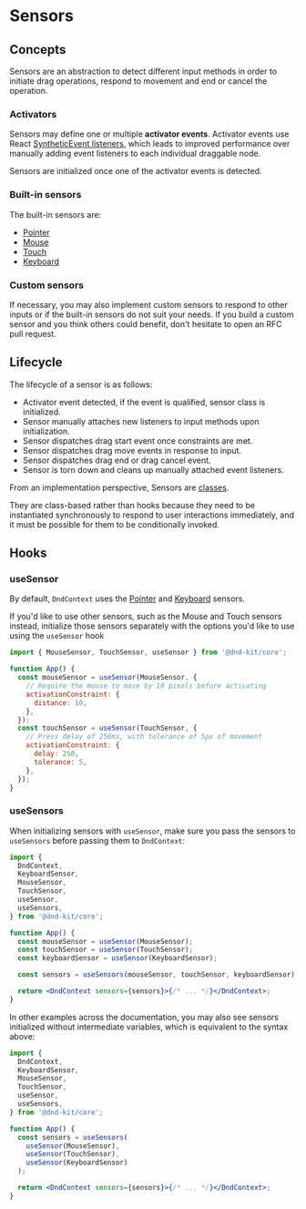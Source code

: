 # Sensors

## Concepts

Sensors are an abstraction to detect different input methods in order to initiate drag operations, respond to movement and end or cancel the operation.

### Activators

Sensors may define one or multiple **activator events**. Activator events use React [SyntheticEvent listeners](https://reactjs.org/docs/events.html), which leads to improved performance over manually adding event listeners to each individual draggable node.

Sensors are initialized once one of the activator events is detected.

### Built-in sensors

The built-in sensors are:

- [Pointer](pointer.md)
- [Mouse](mouse.md)
- [Touch](touch.md)
- [Keyboard](keyboard.md)

### Custom sensors

If necessary, you may also implement custom sensors to respond to other inputs or if the built-in sensors do not suit your needs. If you build a custom sensor and you think others could benefit, don't hesitate to open an RFC pull request.

## Lifecycle

The lifecycle of a sensor is as follows:

- Activator event detected, if the event is qualified, sensor class is initialized.
- Sensor manually attaches new listeners to input methods upon initialization.
- Sensor dispatches drag start event once constraints are met.
- Sensor dispatches drag move events in response to input.
- Sensor dispatches drag end or drag cancel event.
- Sensor is torn down and cleans up manually attached event listeners.

From an implementation perspective, Sensors are [classes](https://developer.mozilla.org/en-US/docs/Web/JavaScript/Reference/Classes).

They are class-based rather than hooks because they need to be instantiated synchronously to respond to user interactions immediately, and it must be possible for them to be conditionally invoked.

## Hooks

### useSensor

By default, `DndContext` uses the [Pointer](pointer.md) and [Keyboard](keyboard.md) sensors.

If you'd like to use other sensors, such as the Mouse and Touch sensors instead, initialize those sensors separately with the options you'd like to use using the `useSensor` hook

```jsx
import { MouseSensor, TouchSensor, useSensor } from '@dnd-kit/core';

function App() {
  const mouseSensor = useSensor(MouseSensor, {
    // Require the mouse to move by 10 pixels before activating
    activationConstraint: {
      distance: 10,
    },
  });
  const touchSensor = useSensor(TouchSensor, {
    // Press delay of 250ms, with tolerance of 5px of movement
    activationConstraint: {
      delay: 250,
      tolerance: 5,
    },
  });
}
```

### useSensors

When initializing sensors with `useSensor`, make sure you pass the sensors to `useSensors` before passing them to `DndContext`:

```jsx
import {
  DndContext,
  KeyboardSensor,
  MouseSensor,
  TouchSensor,
  useSensor,
  useSensors,
} from '@dnd-kit/core';

function App() {
  const mouseSensor = useSensor(MouseSensor);
  const touchSensor = useSensor(TouchSensor);
  const keyboardSensor = useSensor(KeyboardSensor);

  const sensors = useSensors(mouseSensor, touchSensor, keyboardSensor);

  return <DndContext sensors={sensors}>{/* ... */}</DndContext>;
}
```

In other examples across the documentation, you may also see sensors initialized without intermediate variables, which is equivalent to the syntax above:

```jsx
import {
  DndContext,
  KeyboardSensor,
  MouseSensor,
  TouchSensor,
  useSensor,
  useSensors,
} from '@dnd-kit/core';

function App() {
  const sensors = useSensors(
    useSensor(MouseSensor),
    useSensor(TouchSensor),
    useSensor(KeyboardSensor)
  );

  return <DndContext sensors={sensors}>{/* ... */}</DndContext>;
}
```
